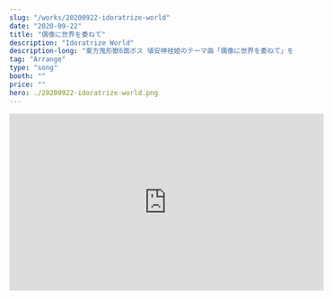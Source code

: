 ```yaml
---
slug: "/works/20200922-idoratrize-world"
date: "2020-09-22"
title: "偶像に世界を委ねて"
description: "Idoratrize World"
description-long: "東方鬼形獣6面ボス 埴安神袿姫のテーマ曲「偶像に世界を委ねて」をオーケストラアレンジしました。原曲、とてもいい曲です。"
tag: "Arrange"
type: "song"
booth: ""
price: ""
hero: ./20200922-idoratrize-world.png
---
```



<iframe width="560" height="315" src="https://www.youtube.com/embed/9kuQ59urFOo" title="YouTube video player" frameborder="0" allow="accelerometer; autoplay; clipboard-write; encrypted-media; gyroscope; picture-in-picture" allowfullscreen></iframe>